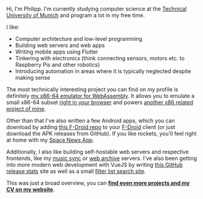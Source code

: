 Hi, I'm Philipp. I'm currently studying computer science at the [Technical University of Munich](https://www.tum.de) and program a lot in my free time.

I like:
* Computer architecture and low-level programming
* Building web servers and web apps
* Writing mobile apps using Flutter
* Tinkering with electronics (think connecting sensors, motors etc. to Raspberry Pis and other robotics)
* Introducing automation in areas where it is typically neglected despite making sense

The most technically interesting project you can find on my profile is definitely [my x86-64 emulator for WebAssembly](https://github.com/xarantolus/ax). It allows you to emulate a small x86-64 subset [right in your browser](https://ax.010.one) and powers [another x86 related project of mine](https://github.com/xarantolus/MemeAssembly-playground-vue).

Other than that I've also written a few Android apps, which you can download by adding [this F-Droid repo](https://github.com/xarantolus/fdroid) to your [F-Droid](https://f-droid.org/) client (or just download the APK releases from GitHub). If you like rockets, you'll feel right at home with my [Space News App](https://github.com/xarantolus/rockit).

Additionally, I also like building self-hostable web servers and respective frontends, like my [music sync](https://github.com/xarantolus/sensibleHub) or [web archive](https://github.com/xarantolus/Collect) servers. I've also been getting into more modern web development with VueJS by writing [this GitHub release stats](https://ghstats.010.one/) site as well as a small [filter list search site](https://filterlists.010.one/).

This was just a broad overview, you can [**find even more projects and my CV on my website**](https://010.one).

